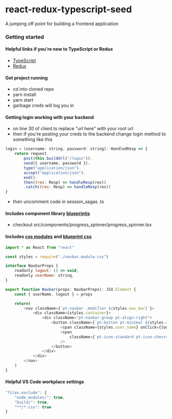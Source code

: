 # react-redux-typescript-seed
A jumping off point for building a frontend application

### Getting started

#### Helpful links if you're new to TypeScript or Redux
- [TypeScript](https://github.com/Microsoft/TypeScript-React-Starter#creating-a-component)
- [Redux](http://redux.js.org/#watch-the-30-free-videos)

#### Get project running
- cd into cloned repo
- yarn install
- yarn start
- garbage creds will log you in

#### Getting login working with your backend
- on line 30 of client.ts replace "url here" with your root url
- then if you're posting your creds to the backend change login method to something like this
```js
login = (username: string, password: string): HandledResp => {
    return request.
        post(this.buildUrl("/login")).
        send({ username, password }).
        type("application/json").
        accept("application/json").
        end().
        then((res: Resp) => handleResp(res))
        .catch((res: Resp) => handleResp(res))
}
```
- then uncomment code in session_sagas .ts

#### Includes component library [blueprintjs](http://blueprintjs.com//docs/)
- checkout src/components/progress_spinner/progress_spinner.tsx

#### Includes [css modules](https://github.com/gajus/react-css-modules/blob/master/README.md#css-modules) and [blueprint css](http://blueprintjs.com//docs/#core/components/navbar.css-api)

```js
import * as React from "react"

const styles = require("./navbar.module.css")

interface NavbarProps {
    readonly logout: () => void,
    readonly userName: string,
}

export function Navbar(props: NavbarProps): JSX.Element {
    const { userName, logout } = props

    return(
        <nav className={`pt-navbar .modifier ${styles.nav_bar}`}>
            <div className={styles.container}>
                <div className="pt-navbar-group pt-align-right">
                    <button className={`pt-button pt-minimal ${styles.user_menu}`}>
                        <span className={styles.user_name} onClick={logout}>{userName}</span>
                        <span
                            className={`pt-icon-standard pt-icon-chevron-down ${styles.user_menu_chevron}`}
                        />
                    </button>
                </div>
            </div>
        </nav>
    )
}
```

#### Helpful VS Code workplace settings
```js
"files.exclude": {
    "node_modules/": true,
    "build/": true,
    "**/*.css": true
}
```